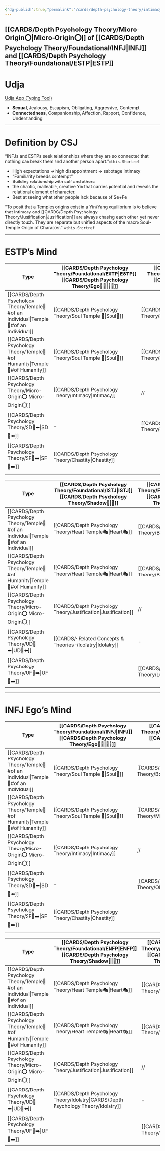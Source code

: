 ```yaml
---
{"dg-publish":true,"permalink":"/cards/depth-psychology-theory/intimacy/","created":"2022-12-31T17:35:54.658+01:00","updated":"2023-05-26T20:02:57.970+02:00"}
---
```


[[CARDS/Depth Psychology Theory/Micro-Origin⭕\|Micro-Origin⭕]] of [[CARDS/Depth Psychology Theory/Foundational/INFJ\|INFJ]] and [[CARDS/Depth Psychology Theory/Foundational/ESTP\|ESTP]] 
---
# Udja
[Udja App (Typing Tool)](https://www.udja.app/#/)
- **Sexual**, Jealousy, Escapism, Obligating, Aggressive, Contempt
- **Connectedness**, Companionship, Affection, Rapport, Confidence, Understanding
---
# Definition by CSJ

<div class="transclusion internal-embed is-loaded"><div class="markdown-embed">



“INFJs and ESTPs seek relationships where they are so connected that nothing can break them and another person apart.”`=this.Shortref` 

</div></div>

- High expectations → high disappointment → sabotage intimacy 
- “Familiarity breeds contempt”
- Building relationship with self and others 
- the chaotic, malleable, creative Yin that carries potential and reveals the relational element of character.
- Best at seeing what other people lack because of Se+Fe

<div class="transclusion internal-embed is-loaded"><div class="markdown-embed">



“To posit that a Temples origins exist in a Yin/Yang equilibrium is to believe that Intimacy and [[CARDS/Depth Psychology Theory/Justification\|Justification]] are always chasing each other, yet never directly touch. They are separate but unified aspects of the macro Soul-Temple Origin of Character.” `=this.Shortref` 

</div></div>

---
# ESTP’s Mind 

| Type             | [[CARDS/Depth Psychology Theory/Foundational/ESTP\|ESTP]]  [[CARDS/Depth Psychology Theory/Ego🙋‍♂️\|🙋‍♂️]] | [[CARDS/Depth Psychology Theory/Foundational/INFJ\|INFJ]]  [[CARDS/Depth Psychology Theory/Sub🤸\|🤸]] |
| -------------------- | ---------------------------- | -------------------------- |
| [[CARDS/Depth Psychology Theory/Temple🙏#of an Individual\|Temple🙏#of an Individual]]       | [[CARDS/Depth Psychology Theory/Soul Temple 👥\|Soul👥]]| [[CARDS/Depth Psychology Theory/Body Temple 🌳\|Mind⚒️]] |
| [[CARDS/Depth Psychology Theory/Temple🙏#of Humanity\|Temple🙏#of Humanity]]| [[CARDS/Depth Psychology Theory/Soul Temple 👥\|Soul👥]] | [[CARDS/Depth Psychology Theory/Mind Temple ⚒️\|Mind⚒️]] |
| [[CARDS/Depth Psychology Theory/Micro-Origin⭕\|Micro-Origin⭕]] | [[CARDS/Depth Psychology Theory/Intimacy\|Intimacy]]      | //                         |
| [[CARDS/Depth Psychology Theory/SD🤸⬅️\|SD🤸⬅️]]               |              -                | [[CARDS/Depth Psychology Theory/Objectification\|Objectification]]              |
| [[CARDS/Depth Psychology Theory/SF🤸➡️\|SF🤸➡️]]               |      [[CARDS/Depth Psychology Theory/Chastity\|Chastity]]           |           |
|                      |                              |                            |

| Type             | [[CARDS/Depth Psychology Theory/Foundational/ISTJ\|ISTJ]][[CARDS/Depth Psychology Theory/Shadow👤\|👤]]          | [[CARDS/Depth Psychology Theory/Foundational/ENFP\|ENFP]]  [[CARDS/Depth Psychology Theory/Superego👹\|👹]] |
| -------------------- | ---------------------------- | -------------------------- |
| [[CARDS/Depth Psychology Theory/Temple🙏#of an Individual\|Temple🙏#of an Individual]]      | [[CARDS/Depth Psychology Theory/Heart Temple🎭\|Heart🎭]]| [[CARDS/Depth Psychology Theory/Body Temple 🌳\|Body🌳]]|
| [[CARDS/Depth Psychology Theory/Temple🙏#of Humanity\|Temple🙏#of Humanity]] | [[CARDS/Depth Psychology Theory/Heart Temple🎭\|Heart🎭]]| [[CARDS/Depth Psychology Theory/Body Temple 🌳\|Body🌳]] |
| [[CARDS/Depth Psychology Theory/Micro-Origin⭕\|Micro-Origin⭕]] | [[CARDS/Depth Psychology Theory/Justification\|Justification]]     | //                         |
| [[CARDS/Depth Psychology Theory/UD👤⬅️\|UD👤⬅️]]               | [[CARDS/· Related Concepts & Theories ·/Idolatry\|Idolatry]]               |   -        |
| [[CARDS/Depth Psychology Theory/UF👤➡️\|UF👤➡️]]               |                        |   [[CARDS/Depth Psychology Theory/Lust\|Lust]]     |

---
# INFJ Ego’s Mind 

| Type             |  [[CARDS/Depth Psychology Theory/Foundational/INFJ\|INFJ]]  [[CARDS/Depth Psychology Theory/Ego🙋‍♂️\|🙋‍♂️]] | [[CARDS/Depth Psychology Theory/Foundational/ESTP\|ESTP]]  [[CARDS/Depth Psychology Theory/Sub🤸\|🤸]] |
| -------------------- | ---------------------------- | -------------------------- |
| [[CARDS/Depth Psychology Theory/Temple🙏#of an Individual\|Temple🙏#of an Individual]]        | [[CARDS/Depth Psychology Theory/Soul Temple 👥\|Soul👥]]| [[CARDS/Depth Psychology Theory/Body Temple 🌳\|Mind⚒️]] |
| [[CARDS/Depth Psychology Theory/Temple🙏#of Humanity\|Temple🙏#of Humanity]]| [[CARDS/Depth Psychology Theory/Soul Temple 👥\|Soul👥]] | [[CARDS/Depth Psychology Theory/Mind Temple ⚒️\|Mind⚒️]] |
| [[CARDS/Depth Psychology Theory/Micro-Origin⭕\|Micro-Origin⭕]] | [[CARDS/Depth Psychology Theory/Intimacy\|Intimacy]]      | //                         |
| [[CARDS/Depth Psychology Theory/SD🤸⬅️\|SD🤸⬅️]]               |              -                | [[CARDS/Depth Psychology Theory/Objectification\|Objectification]]              |
| [[CARDS/Depth Psychology Theory/SF🤸➡️\|SF🤸➡️]]               |   [[CARDS/Depth Psychology Theory/Chastity\|Chastity]]               |         |
|                      |                              |                            |

| Type                     | [[CARDS/Depth Psychology Theory/Foundational/ENFP\|ENFP]]  [[CARDS/Depth Psychology Theory/Shadow👤\|👤]]   | [[CARDS/Depth Psychology Theory/Foundational/ISTJ\|ISTJ]]  [[CARDS/Depth Psychology Theory/Superego👹\|👹]] |
| ------------------------ | ---------------------------- | ---------------------------- |
| [[CARDS/Depth Psychology Theory/Temple🙏#of an Individual\|Temple🙏#of an Individual]]     | [[CARDS/Depth Psychology Theory/Heart Temple🎭\|Heart🎭]] | [[CARDS/Depth Psychology Theory/Body Temple 🌳\|Body🌳]]   |
| [[CARDS/Depth Psychology Theory/Temple🙏#of Humanity\|Temple🙏#of Humanity]] | [[CARDS/Depth Psychology Theory/Heart Temple🎭\|Heart🎭]] | [[CARDS/Depth Psychology Theory/Body Temple 🌳\|Body🌳]]   |
| [[CARDS/Depth Psychology Theory/Micro-Origin⭕\|Micro-Origin⭕]]     | [[CARDS/Depth Psychology Theory/Justification\|Justification]]            | //                           |
| [[CARDS/Depth Psychology Theory/UD👤⬅️\|UD👤⬅️]]                   | [[CARDS/Depth Psychology Theory/Idolatry\|CARDS/Depth Psychology Theory/Idolatry]]                 | -                            |
| [[CARDS/Depth Psychology Theory/UF👤➡️\|UF👤➡️]]                   |                      |   [[CARDS/Depth Psychology Theory/Lust\|Lust]]                          |
